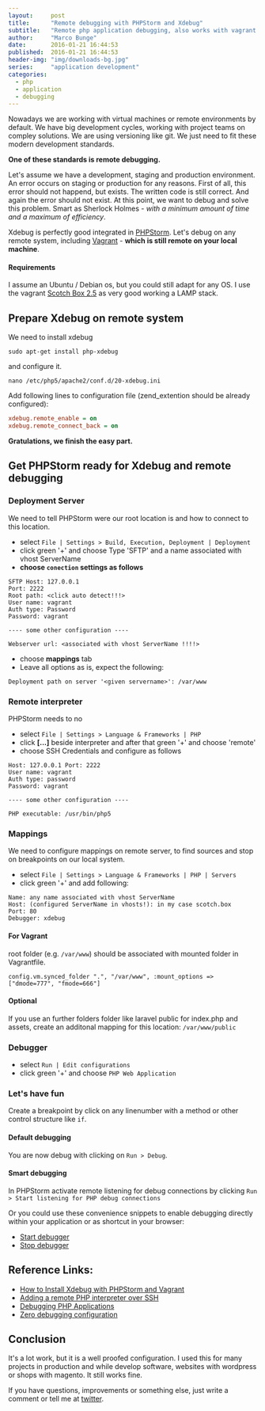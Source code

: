 ```yaml
---
layout:     post
title:      "Remote debugging with PHPStorm and Xdebug"
subtitle:   "Remote php application debugging, also works with vagrant!"
author:     "Marco Bunge"
date:       2016-01-21 16:44:53
published:  2016-01-21 16:44:53
header-img: "img/downloads-bg.jpg"
series:     "application development"
categories:
  - php
  - application
  - debugging
---
```


Nowadays we are working with virtual machines or remote environments by default. We have big development cycles, 
working with project teams on compley solutions. We are using versioning like git. We just need to fit these modern development 
standards. 

__One of these standards is remote debugging.__

Let's assume we have a development, staging and production environment. An error occurs on staging or production for any reasons. 
First of all, this error should not happend, but exists. The written code is still correct. And again the error should not exist. 
At this point, we want to debug and solve this problem. Smart as Sherlock Holmes - _with a minimum amount of time and a maximum of efficiency_.

Xdebug is perfectly good integrated in <a href="https://www.jetbrains.com/phpstorm/" target="_blank">PHPStorm</a>. Let's debug on any remote system, 
including <a href="https://www.vagrantup.com/" target="_blank">Vagrant</a> - __which is still remote on your local machine__.

<div class="callout callout-success">
  <h4>Requirements</h4>
  <p>I assume an Ubuntu / Debian os, but you could still adapt for any OS. I use the vagrant <a href="https://box.scotch.io/">Scotch Box 2.5</a> as very good working a LAMP stack.</p>
</div>

## Prepare Xdebug on remote system

We need to install xdebug

`sudo apt-get install php-xdebug`

and configure it. 

`nano /etc/php5/apache2/conf.d/20-xdebug.ini`

Add following lines to configuration file (zend_extention should be already configured):

```ini
xdebug.remote_enable = on
xdebug.remote_connect_back = on
```

__Gratulations, we finish the easy part.__

## Get PHPStorm ready for Xdebug and remote debugging

### Deployment Server

We need to tell PHPStorm were our root location is and how to connect to this location.

- select `File | Settings > Build, Execution, Deployment | Deployment`
- click green '+' and choose Type 'SFTP' and a name associated with vhost ServerName 
- __choose `conection` settings as follows__

```
SFTP Host: 127.0.0.1
Port: 2222
Root path: <click auto detect!!!>
User name: vagrant
Auth type: Password
Password: vagrant

---- some other configuration ----

Webserver url: <associated with vhost ServerName !!!!>
```

- choose __mappings__ tab
- Leave all options as is, expect the following: 
```
Deployment path on server '<given servername>': /var/www
```

### Remote interpreter

PHPStorm needs to no 

- select `File | Settings > Language & Frameworks | PHP`
- click __[...]__ beside interpreter and after that green '+' and choose 'remote'
- choose SSH Credentials and configure as follows

```
Host: 127.0.0.1 Port: 2222
User name: vagrant
Auth type: password
Password: vagrant

---- some other configuration ----

PHP executable: /usr/bin/php5
```

### Mappings

We need to configure mappings on remote server, to find sources and stop on breakpoints on our local system.

- select `File | Settings > Language & Frameworks | PHP | Servers`
- click green '+' and add following:

```
Name: any name associated with vhost ServerName 
Host: (configured ServerName in vhosts!): in my case scotch.box
Port: 80
Debugger: xdebug
```

<div class="callout callout-info">
  <h4>For Vagrant</h4>
  <p>root folder (e.g. <code>/var/www</code>) should be associated with mounted folder in Vagrantfile. </p>
  <pre><code class="language-text" data-lang="text">config.vm.synced_folder ".", "/var/www", :mount_options =&gt; ["dmode=777", "fmode=666"]</code></pre>
</div>

<div class="callout callout-info">
  <h4>Optional</h4>
  <p>If you use an further folders folder like laravel public for index.php and assets, create an additonal mapping for this location: <code>/var/www/public</code></p>
</div>

### Debugger

- select `Run | Edit configurations`
- click green '+' and choose `PHP Web Application`

### Let's have fun

Create a breakpoint by click on any linenumber with a method or other control structure like `if`.

#### Default debugging

You are now debug with clicking on `Run > Debug`.

#### Smart debugging

In PHPStorm activate remote listening for debug connections by clicking `Run > Start listening for PHP debug connections`

Or you could use these convenience snippets to enable debugging directly within your application or as shortcut in your browser:

- <a href="javascript:(/** @version 0.5.2 */function() {document.cookie='XDEBUG_SESSION='+'PHPSTORM'+';path=/;';})()">Start debugger</a>
- <a href="javascript:(/** @version 0.5.2 */function() {document.cookie='XDEBUG_SESSION='+''+';expires=Mon, 05 Jul 2000 00:00:00 GMT;path=/;';})()">Stop debugger</a>

## Reference Links:

 - <a href="https://www.sitepoint.com/install-xdebug-phpstorm-vagrant/" target="_blank">How to Install Xdebug with PHPStorm and Vagrant</a>
 - <a href="https://confluence.jetbrains.com/display/PhpStorm/Working+with+Remote+PHP+Interpreters+in+PhpStorm" target="_blank">Adding a remote PHP interpreter over SSH</a>
 - <a href="https://www.jetbrains.com/phpstorm/help/debugging-php-applications.html" target="_blank">Debugging PHP Applications</a>
 - <a href="https://www.jetbrains.com/phpstorm/help/zero-configuration-debugging.html" target="_blank">Zero debugging configuration</a>
 
## Conclusion

It's a lot work, but it is a well proofed configuration. I used this for many projects in production and while develop software, websites with wordpress or shops with magento. It still works fine.

If you have questions, improvements or something else, just write a comment or tell me at <a href="https://twiiter.com/makk_eightbit" target="_blank">twitter</a>.
